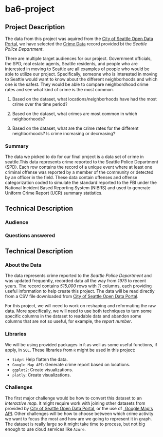 # ba6-project

## Project Description
The data from this project was aquired from the [City of Seattle Open Data Portal](https://data.seattle.gov/), we have selected the [Crime Data](https://data.seattle.gov/Public-Safety/Crime-Data/4fs7-3vj5) record provided bt the _Seattle Police Department_. 

There are multiple target audiences for our project. Government officials, the SPD, real estate agents, Seattle residents, and people who are interested in moving to Seattle are all examples of people who would be able to utilize our project. Specifically, someone who is interested in moving to Seattle would want to know about the different neighborhoods and which one is the safest. They would be able to compare neighbordhood crime rates and see what kind of crime is the most common.

1) Based on the dataset, what locations/neighborhoods have had the most crime over the time period?

2) Based on the dataset, what crimes are most common in which neighborhoods?

3) Based on the dataset, what are the crime rates for the different neighborhoods? Is crime increasing or decreasing?

### Summary
The data we picked to do  for our final project is a data set of crime in seattle.This data represents crime reported to the Seattle Police Department (SPD). Each row contains the record of a unique event where at least one criminal offense was reported by a member of the community or detected by an officer in the field. 
These data contain offenses and offense categorization coded to simulate the standard reported to the FBI under the National Incident Based Reporting System (NIBRS) and used to generate Uniform Crime Report (UCR) summary statistics. 
## Technical Description
### Audience

### Questions answered

## Technical Description
### About the Data
The data represents crime reported to the _Seattle Police Department_ and was updated frequently, recorded data all the way from _1975_ to recent years. The record contains _515,000_ rows with _11_ columns, each providing useful information to help create this project. The data will be read directly from a CSV file downloaded from [City of Seattle Open Data Portal](https://data.seattle.gov/).

For this project, we will need to work on reshaping and reformating the raw data. More specifically, we will need to use both techniques to turn some specific columns in the dataset to readable data and abandon some columns that are not so useful, for example, the _report number_. 

### Libraries
We will be using provided packages in `R` as well as some useful functions, if apply, in `SQL`. 
These libraries from `R` might be used in this project:
- `tidyr`: Help flatten the data.
- `Google Map API`: Generate crime report based on locations.
- `ggplot2`: Create visualizations.
- `plotly`: Create visualizations.

### Challenges
The first major challenge would be how to convert this dataset to an _interactive map_. It might require work with joining other datasets from provided by [City of Seattle Open Data Portal](https://data.seattle.gov/), or the use of _[Google Map's API](https://developers.google.com/maps/documentation/). Other challenges will be how to choose between which crime activity we want to focus the most and how are we going to represent it in graph. The dataset is really large so it might take time to process, but not big enough to use cloud services like `Azure`.
